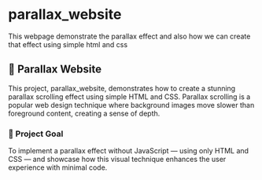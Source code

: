 # parallax_website
This webpage demonstrate the parallax effect and also how we can create that effect using simple html and css

## 🌄 Parallax Website
This project, parallax_website, demonstrates how to create a stunning parallax scrolling effect using simple HTML and CSS. Parallax scrolling is a popular web design technique where background images move slower than foreground content, creating a sense of depth.

### 🎯 Project Goal
To implement a parallax effect without JavaScript — using only HTML and CSS — and showcase how this visual technique enhances the user experience with minimal code.
